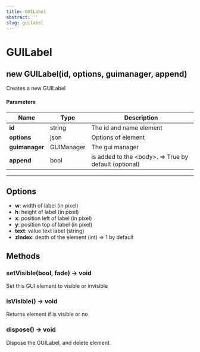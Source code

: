 ```yaml
---
title: GUILabel
abstract: ''
slug: guilabel
---
```


# GUILabel

## new GUILabel(id, options, guimanager, append)
Creates a new GUILabel

#### Parameters
Name | Type | Description
---|---|---
**id** | string | The id and name element
**options** | json | Options of element
**guimanager** | GUIManager | The gui manager
**append** | bool | is added to the &lt;body&gt;. =&gt; True by default (optional)
---

## Options

* **w**: width of label (in pixel)
* **h**: height of label (in pixel)
* **x**: position left of label (in pixel)
* **y**: position top of label (in pixel)
* **text**: value text label (string)
* **zIndex**: depth of the element (int) =&gt; 1 by default

## Methods

### setVisible(bool, fade) → void
Set this GUI element to visible or invisible

### isVisible() → void
Returns element if is visible or no

### dispose() → void
Dispose the GUILabel, and delete element.
